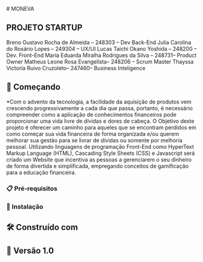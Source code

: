 #   M O N E V A 


## PROJETO STARTUP

Breno Gustavo Rocha de Almeida – 248303 – Dev Back-End
Julia Carolina do Rosário Lopes – 249304 – UX/UI
Lucas Taichi Okano Yoshida – 248200 – Dev. Front-End
Maria Eduarda Miralha Rodrigues da Silva – 248731– Product Owner
Matheus Leone Rosa Evangelista– 248206 – Scrum Master
Thayssa Victoria Ruivo Cruzoleto– 247460– Business Inteligence

## 🚀 Começando

*Com o advento da tecnologia, a facilidade da aquisição de produtos vem crescendo
progressivamente a cada dia que passa, portanto, é necessário compreender como a aplicação de
conhecimentos financeiros pode proporcionar uma vida livre de dívidas e dores de cabeça. O Objetivo
deste projeto é oferecer um caminho para aqueles que se encontram perdidos em como começar sua
vida financeira de forma organizada e/ou querem melhorar sua gestão para se livrar de dívidas ou
somente por melhoria pessoal. Utilizando linguagens de programação Front-End como HyperText
Markup Language (HTML), Cascading Style Sheets (CSS) e Javascript será criado um Website que
incentiva as pessoas a gerenciarem o seu dinheiro de forma divertida e simplificada, empregando
conceitos de gamificação para a educação financeira.



### 📋 Pré-requisitos


### 🔧 Instalação


## 🛠️ Construído com



## 📌 Versão 1.0

 
